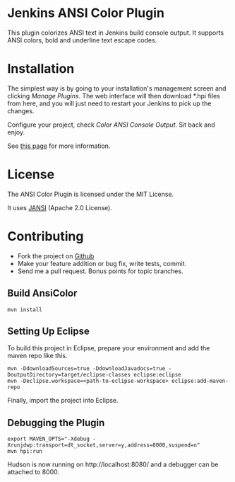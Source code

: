 Jenkins ANSI Color Plugin
=========================

This plugin colorizes ANSI text in Jenkins build console output. 
It supports ANSI colors, bold and underline text escape codes.

Installation
============

The simplest way is by going to your installation's management screen and clicking *Manage Plugins*. 
The web interface will then download *.hpi files from here, and you will just need to restart your 
Jenkins to pick up the changes.

Configure your project, check *Color ANSI Console Output*. Sit back and enjoy.

See [this page](https://wiki.jenkins-ci.org/display/JENKINS/Plugins#Plugins-Howtoinstallplugins) 
for more information.

License
=======

The ANSI Color Plugin is licensed under the MIT License.

It uses [JANSI](https://github.com/fusesource/jansi/) (Apache 2.0 License).

Contributing
============

* Fork the project on [Github](https://github.com/dblock/jenkins-ansicolor-plugin)
* Make your feature addition or bug fix, write tests, commit.
* Send me a pull request. Bonus points for topic branches.

Build AnsiColor
---------------

	mvn install

Setting Up Eclipse
------------------

To build this project in Eclipse, prepare your environment and add the maven repo like this.

	mvn -DdownloadSources=true -DdownloadJavadocs=true -DoutputDirectory=target/eclipse-classes eclipse:eclipse
	mvn -Declipse.workspace=<path-to-eclipse-workspace> eclipse:add-maven-repo

Finally, import the project into Eclipse.

Debugging the Plugin
--------------------

	export MAVEN_OPTS="-Xdebug -Xrunjdwp:transport=dt_socket,server=y,address=8000,suspend=n"
	mvn hpi:run

Hudson is now running on http://localhost:8080/ and a debugger can be attached to 8000.
